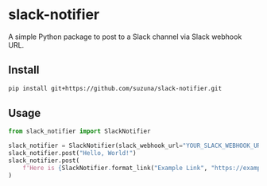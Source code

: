 # slack-notifier

A simple Python package to post to a Slack channel via Slack webhook URL.

## Install

```bash
pip install git+https://github.com/suzuna/slack-notifier.git
```

## Usage

```python
from slack_notifier import SlackNotifier

slack_notifier = SlackNotifier(slack_webhook_url="YOUR_SLACK_WEBHOOK_URL")
slack_notifier.post("Hello, World!")
slack_notifier.post(
    f'Here is {SlackNotifier.format_link("Example Link", "https://example.com")}'
)
```
